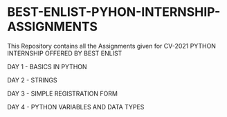 # BEST-ENLIST-PYHON-INTERNSHIP-ASSIGNMENTS
  This Repository contains all the Assignments given for CV-2021 PYTHON INTERNSHIP OFFERED BY BEST ENLIST
  
  DAY 1 - BASICS IN PYTHON
  
  DAY 2 - STRINGS
  
  DAY 3 - SIMPLE REGISTRATION FORM
  
  DAY 4 - PYTHON VARIABLES AND DATA TYPES
  
